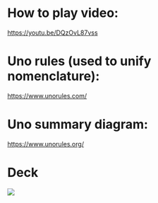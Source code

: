 # How to play video:
https://youtu.be/DQzOvL87vss

# Uno rules (used to unify nomenclature): 
https://www.unorules.com/

# Uno summary diagram:
https://www.unorules.org/

# Deck
![](https://www.unorules.org/wp-content/uploads/2021/03/All-Uno-cards-how-many-cards-are-in-a-uno-deck.png)
